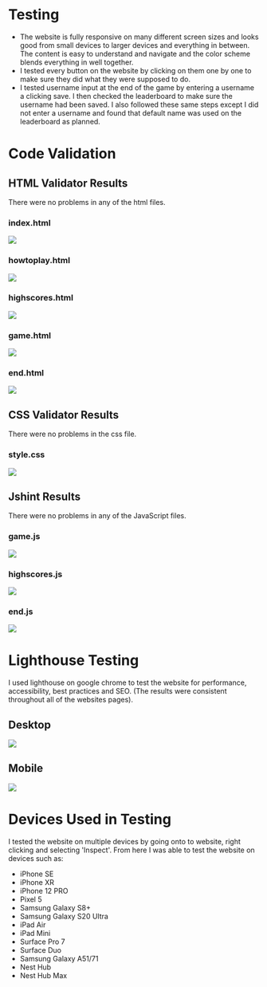 # Testing
* The website is fully responsive on many different screen sizes and looks good from small devices to larger devices and everything in between. The content is easy to understand and navigate and the color scheme blends everything in well together.
* I tested every button on the website by clicking on them one by one to make sure they did what they were supposed to do. 
* I tested username input at the end of the game by entering a username a clicking save. I then checked the leaderboard to make sure the username had been saved. I also followed these same steps except I did not enter a username and found that default name was used on the leaderboard as planned.

# Code Validation

## HTML Validator Results
There were no problems in any of the html files.

### index.html
<img src="/docs/index-w3c.png">

### howtoplay.html
<img src="/docs/how-to-play-w3c.png">

### highscores.html
<img src="/docs/highscores-w3c.png">

### game.html
<img src="/docs/game-w3c.png">

### end.html
<img src="/docs/end-w3c.png">

## CSS Validator Results
There were no problems in the css file.

### style.css
<img src="/docs/style-w3c.png">


## Jshint Results
There were no problems in any of the JavaScript files.

### game.js
<img src="/docs/game-jshint.png">

### highscores.js
<img src="/docs/highscores-jshint.png">

### end.js
<img src="/docs/end-jshint.png">

# Lighthouse Testing
I used lighthouse on google chrome to test the website for performance, accessibility, best practices and SEO. (The results were consistent throughout all of the websites pages).

## Desktop
<img src="/docs/lighthouse-desktop.png">

## Mobile
<img src="/docs/lighthouse-mobile.png">

# Devices Used in Testing
I tested the website on multiple devices by going onto to website, right clicking and selecting 'Inspect'. From here I was able to test the website on devices such as:

* iPhone SE
* iPhone XR
* iPhone 12 PRO
* Pixel 5
* Samsung Galaxy S8+
* Samsung Galaxy S20 Ultra
* iPad Air
* iPad Mini
* Surface Pro 7
* Surface Duo
* Samsung Galaxy A51/71
* Nest Hub
* Nest Hub Max









